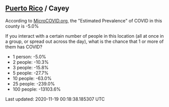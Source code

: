 
## [Puerto Rico](/united-states/puerto-rico) / Cayey

According to [MicroCOVID.org](http://microcovid.org),
the "Estimated Prevalence" of COVID in this county is -5.0%

If you interact with a certain number of people in this location
(all at once in a group, or spread out across the day), what is the chance that
1 or more of them has COVID?

- 1 person: -5.0%
- 2 people: -10.3%
- 3 people: -15.8%
- 5 people: -27.7%
- 10 people: -63.0%
- 25 people: -239.0%
- 100 people: -13103.6%

Last updated: 2020-11-19 00:18:38.185307 UTC
